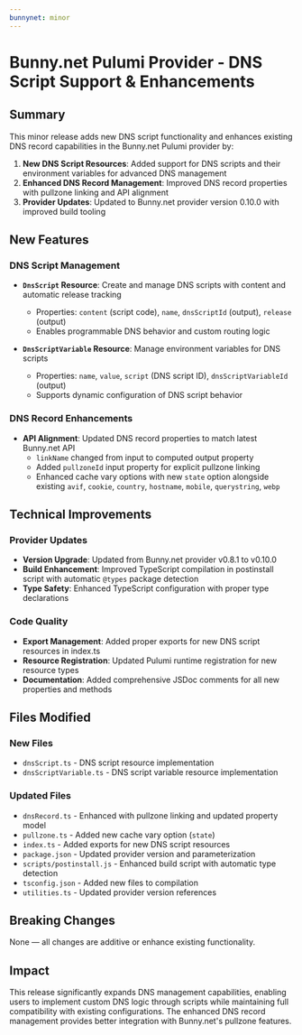 ```yaml
---
bunnynet: minor
---
```


# Bunny.net Pulumi Provider - DNS Script Support & Enhancements

## Summary

This minor release adds new DNS script functionality and enhances existing DNS record capabilities in the Bunny.net Pulumi provider by:

1. **New DNS Script Resources**: Added support for DNS scripts and their environment variables for advanced DNS management
2. **Enhanced DNS Record Management**: Improved DNS record properties with pullzone linking and API alignment
3. **Provider Updates**: Updated to Bunny.net provider version 0.10.0 with improved build tooling

## New Features

### DNS Script Management
- **`DnsScript` Resource**: Create and manage DNS scripts with content and automatic release tracking
  - Properties: `content` (script code), `name`, `dnsScriptId` (output), `release` (output)
  - Enables programmable DNS behavior and custom routing logic

- **`DnsScriptVariable` Resource**: Manage environment variables for DNS scripts
  - Properties: `name`, `value`, `script` (DNS script ID), `dnsScriptVariableId` (output)
  - Supports dynamic configuration of DNS script behavior

### DNS Record Enhancements
- **API Alignment**: Updated DNS record properties to match latest Bunny.net API
  - `linkName` changed from input to computed output property
  - Added `pullzoneId` input property for explicit pullzone linking
  - Enhanced cache vary options with new `state` option alongside existing `avif`, `cookie`, `country`, `hostname`, `mobile`, `querystring`, `webp`

## Technical Improvements

### Provider Updates
- **Version Upgrade**: Updated from Bunny.net provider v0.8.1 to v0.10.0
- **Build Enhancement**: Improved TypeScript compilation in postinstall script with automatic `@types` package detection
- **Type Safety**: Enhanced TypeScript configuration with proper type declarations

### Code Quality
- **Export Management**: Added proper exports for new DNS script resources in index.ts
- **Resource Registration**: Updated Pulumi runtime registration for new resource types
- **Documentation**: Added comprehensive JSDoc comments for all new properties and methods

## Files Modified

### New Files
- `dnsScript.ts` - DNS script resource implementation
- `dnsScriptVariable.ts` - DNS script variable resource implementation

### Updated Files
- `dnsRecord.ts` - Enhanced with pullzone linking and updated property model
- `pullzone.ts` - Added new cache vary option (`state`)
- `index.ts` - Added exports for new DNS script resources
- `package.json` - Updated provider version and parameterization
- `scripts/postinstall.js` - Enhanced build script with automatic type detection
- `tsconfig.json` - Added new files to compilation
- `utilities.ts` - Updated provider version references

## Breaking Changes
None — all changes are additive or enhance existing functionality.

## Impact
This release significantly expands DNS management capabilities, enabling users to implement custom DNS logic through scripts while maintaining full compatibility with existing configurations. The enhanced DNS record management provides better integration with Bunny.net's pullzone features.
